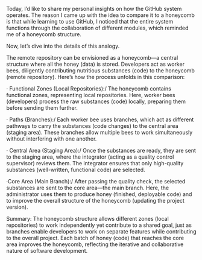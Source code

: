 Today, I’d like to share my personal insights on how the GitHub system operates. The reason I came up with the idea to compare it to a honeycomb is that while learning to use GitHub, I noticed that the entire system functions through the collaboration of different modules, which reminded me of a honeycomb structure.

Now, let’s dive into the details of this analogy.

The remote repository can be envisioned as a honeycomb—a central structure where all the honey (data) is stored. Developers act as worker bees, diligently contributing nutritious substances (code) to the honeycomb (remote repository). Here’s how the process unfolds in this comparison:

· Functional Zones (Local Repositories):/
The honeycomb contains functional zones, representing local repositories. Here, worker bees (developers) process the raw substances (code) locally, preparing them before sending them further.

· Paths (Branches):/
Each worker bee uses branches, which act as different pathways to carry the substances (code changes) to the central area (staging area). These branches allow multiple bees to work simultaneously without interfering with one another.

· Central Area (Staging Area):/
Once the substances are ready, they are sent to the staging area, where the integrator (acting as a quality control supervisor) reviews them. The integrator ensures that only high-quality substances (well-written, functional code) are selected.

·Core Area (Main Branch):/
After passing the quality check, the selected substances are sent to the core area—the main branch. Here, the administrator uses them to produce honey (finished, deployable code) and to improve the overall structure of the honeycomb (updating the project version).

Summary: The honeycomb structure allows different zones (local repositories) to work independently yet contribute to a shared goal, just as branches enable developers to work on separate features while contributing to the overall project. Each batch of honey (code) that reaches the core area improves the honeycomb, reflecting the iterative and collaborative nature of software development.
